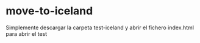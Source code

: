 # move-to-iceland


Simplemente descargar la carpeta test-iceland y abrir el fichero index.html para abrir el test
